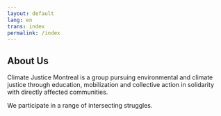 ```yaml
---
layout: default
lang: en
trans: index
permalink: /index
---
```

## About Us
Climate Justice Montreal is a group pursuing environmental and climate justice through education, mobilization and collective action in solidarity with directly affected communities.

We participate in a range of intersecting struggles.
